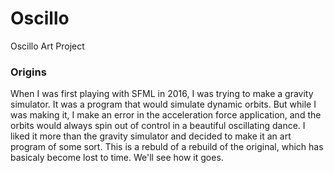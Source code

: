 # Oscillo
Oscillo Art Project

### Origins
When I was first playing with SFML in 2016, I was trying to make a gravity simulator. It was a program that would simulate dynamic orbits. But while I was making it, I make an error in the acceleration force application, and the orbits would always spin out of control in a beautiful oscillating dance.  I liked it more than the gravity simulator and decided to make it an art program of some sort. This is a rebuld of a rebuild of the original, which has basicaly become lost to time. We'll see how it goes.

